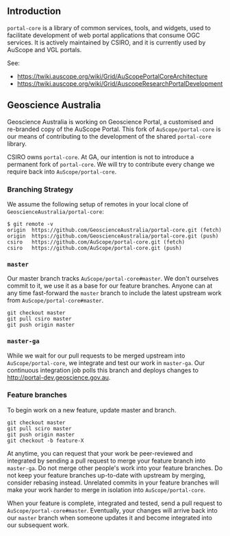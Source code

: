 ## Introduction

`portal-core` is a library of common services, tools, and widgets, used to
facilitate development of web portal applications that consume OGC services. It
is actively maintained by CSIRO, and it is currently used by AuScope and VGL
portals.

See:

* https://twiki.auscope.org/wiki/Grid/AuScopePortalCoreArchitecture
* https://twiki.auscope.org/wiki/Grid/AuscopeResearchPortalDevelopment

## Geoscience Australia

Geoscience Australia is working on Geoscience Portal, a customised and
re-branded copy of the AuScope Portal. This fork of `AuScope/portal-core` is
our means of contributing to the development of the shared `portal-core` library.

CSIRO owns `portal-core`. At GA, our intention is not to introduce a permanent
fork of `portal-core`. We will try to contribute every change we require back into
`AuScope/portal-core`.

### Branching Strategy

We assume the following setup of remotes in your local clone of
`GeoscienceAustralia/portal-core`:

```
$ git remote -v
origin  https://github.com/GeoscienceAustralia/portal-core.git (fetch)
origin  https://github.com/GeoscienceAustralia/portal-core.git (push)
csiro   https://github.com/AuScope/portal-core.git (fetch)
csiro   https://github.com/AuScope/portal-core.git (push)
```

### `master`
Our master branch tracks `AuScope/portal-core#master`. We don't ourselves commit to
it, we use it as a base for our feature branches. Anyone can at
any time fast-forward the `master` branch to include the latest upstream work from
`AuScope/portal-core#master`.

```
git checkout master
git pull csiro master
git push origin master
```

### `master-ga`
While we wait for our pull requests to be merged upstream into
`AuScope/portal-core`, we integrate and test our work in
`master-ga`. Our continuous integration job polls this branch and deploys
changes to http://portal-dev.geoscience.gov.au.

### Feature branches
To begin work on a new feature, update master and branch.

```
git checkout master
git pull sciro master
git push origin master
git checkout -b feature-X
```

At anytime, you can request that your work be peer-reviewed and integrated by
sending a pull request to merge your feature branch into `master-ga`. Do not
merge other people's work into your feature branches. Do not keep your feature
branches up-to-date with upstream by merging, consider rebasing instead.
Unrelated commits in your feature branches will make your work harder to merge
in isolation into `AuScope/portal-core`.

When your feature is complete, integrated and tested, send a pull request to
`AuScope/portal-core#master`. Eventually, your changes will arrive back into
our `master` branch when someone updates it and become integrated into our
subsequent work.




